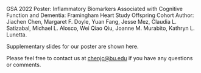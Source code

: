 GSA 2022 Poster: Inflammatory Biomarkers Associated with Cognitive Function and Dementia: Framingham Heart Study Offspring Cohort
Author: Jiachen Chen, Margaret F. Doyle, Yuan Fang, Jesse Mez, Claudia L. Satizabal, Michael L. Alosco, Wei Qiao Qiu, Joanne M. Murabito, Kathryn L. Lunetta. 


Supplementary slides for our poster are shown here. 

Please feel free to contact us at chenjc@bu.edu if you have any questions or comments. 
